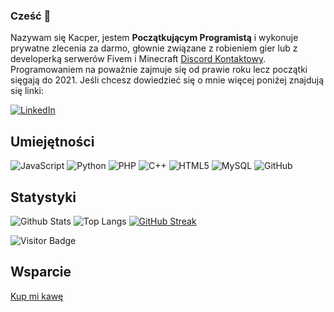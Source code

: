 ### Cześć 👋

Nazywam się Kacper, jestem **Początkującym Programistą** i wykonuje prywatne zlecenia za darmo, głownie związane z robieniem gier lub z developerką serwerów Fivem i Minecraft [Discord Kontaktowy](https://discord.com/users/819502015662653461). Programowaniem na poważnie zajmuje się od prawie roku lecz początki sięgają do 2021. Jeśli chcesz dowiedzieć się o mnie więcej poniżej znajdują się linki:

[![LinkedIn](https://img.shields.io/badge/linkedin-%230077B5.svg?style=for-the-badge&logo=linkedin&logoColor=white)](https://www.linkedin.com/in/koval-2-733096346/)

## Umiejętności

![JavaScript](https://img.shields.io/badge/-JavaScript-black?style=flat-square&logo=javascript)
![Python](https://img.shields.io/badge/-Python-black?style=flat-square&logo=Python)
![PHP](https://img.shields.io/badge/-Php-black?style=flat-square&logo=Php)
![C++](https://img.shields.io/badge/-C++-00599C?style=flat-square&logo=c)
![HTML5](https://img.shields.io/badge/-HTML5-E34F26?style=flat-square&logo=html5&logoColor=white)
![MySQL](https://img.shields.io/badge/-MySQL-black?style=flat-square&logo=mysql)
![GitHub](https://img.shields.io/badge/-GitHub-181717?style=flat-square&logo=github)

## Statystyki

![Github Stats](https://github-readme-stats.vercel.app/api?username=10Koval10&count_private=true&show_icons=true&include_all_commits=true&theme=dark&layout=compact)
![Top Langs](https://github-readme-stats.vercel.app/api/top-langs/?username=10Koval10&hide=TeX&layout=compact&theme=dark)
[![GitHub Streak](https://streak-stats.demolab.com?user=10Koval10&theme=dark&locale=pl)](https://git.io/streak-stats)

 
![Visitor Badge](https://visitor-badge.laobi.icu/badge?page_id=10Koval10.10Koval10)
## Wsparcie 

[Kup mi kawę](https://buymeacoffee.com/koval82pll)


